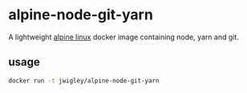 # alpine-node-git-yarn

A lightweight [alpine linux](https://alpinelinux.org) docker image containing node, yarn and git.

## usage

```bash
docker run -t jwigley/alpine-node-git-yarn
```
